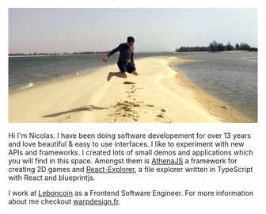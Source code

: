 ![Nico's having fun on the beach](plage.jpg)

Hi I'm Nicolas. I have been doing software developement for over 13 years and love beautiful & easy to use interfaces. I like to experiment with new APIs and frameworks. I created lots of small demos and applications which you will find in this space. Amongst them is [AthenaJS](https://athenajs.github.io) a framework for creating 2D games and [React-Explorer](https://github.com/warpdesign/react-explorer), a file explorer written in TypeScript with React and blueprintjs.

I work at [Leboncoin](https://leboncoin.fr) as a Frontend Software Engineer. For more information about me checkout [warpdesign.fr](https://warpdesign.fr).
